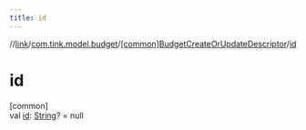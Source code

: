 ```yaml
---
title: id
---
```

//[link](../../../index.html)/[com.tink.model.budget](../index.html)/[[common]BudgetCreateOrUpdateDescriptor](index.html)/[id](id.html)



# id



[common]\
val [id](id.html): [String](https://kotlinlang.org/api/latest/jvm/stdlib/kotlin/-string/index.html)? = null





